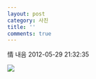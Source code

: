 ```yaml
---
layout: post
category: 사진
title: ''
comments: true
---
```

情 내음
2012-05-29 21:32:35


  

![][link0]

  


[link0]:https://t1.daumcdn.net/cfile/tistory/130D45434FC4C1D829
